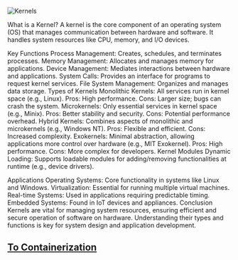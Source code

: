 ![Kernels](https://github.com/user-attachments/assets/e194f4f7-d66c-48d2-b3a0-6187b8a8e689)

What is a Kernel?
A kernel is the core component of an operating system (OS) that manages communication between hardware and software. It handles system resources like CPU, memory, and I/O devices.

Key Functions
Process Management: Creates, schedules, and terminates processes.
Memory Management: Allocates and manages memory for applications.
Device Management: Mediates interactions between hardware and applications.
System Calls: Provides an interface for programs to request kernel services.
File System Management: Organizes and manages data storage.
Types of Kernels
Monolithic Kernels: All services run in kernel space (e.g., Linux).
Pros: High performance.
Cons: Larger size; bugs can crash the system.
Microkernels: Only essential services in kernel space (e.g., Minix).
Pros: Better stability and security.
Cons: Potential performance overhead.
Hybrid Kernels: Combines aspects of monolithic and microkernels (e.g., Windows NT).
Pros: Flexible and efficient.
Cons: Increased complexity.
Exokernels: Minimal abstraction, allowing applications more control over hardware (e.g., MIT Exokernel).
Pros: High performance.
Cons: More complex for developers.
Kernel Modules
Dynamic Loading: Supports loadable modules for adding/removing functionalities at runtime (e.g., device drivers).

Applications
Operating Systems: Core functionality in systems like Linux and Windows.
Virtualization: Essential for running multiple virtual machines.
Real-time Systems: Used in applications requiring predictable timing.
Embedded Systems: Found in IoT devices and appliances.
Conclusion
Kernels are vital for managing system resources, ensuring efficient and secure operation of software on hardware. Understanding their types and functions is key for system design and application development.

## [To Containerization](containerization.md)

